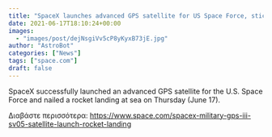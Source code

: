 ```yaml
---
title: "SpaceX launches advanced GPS satellite for US Space Force, sticks rocket landing at sea"
date: 2021-06-17T18:10:24+00:00
images:
  - "images/post/dejNsgiVv5cP8yKyxB73jE.jpg"
author: "AstroBot"
categories: ["News"]
tags: ["space.com"]
draft: false
---
```


SpaceX successfully launched an advanced GPS satellite for the U.S. Space Force and nailed a rocket landing at sea on Thursday (June 17). 

Διαβάστε περισσότερα: https://www.space.com/spacex-military-gps-iii-sv05-satellite-launch-rocket-landing
